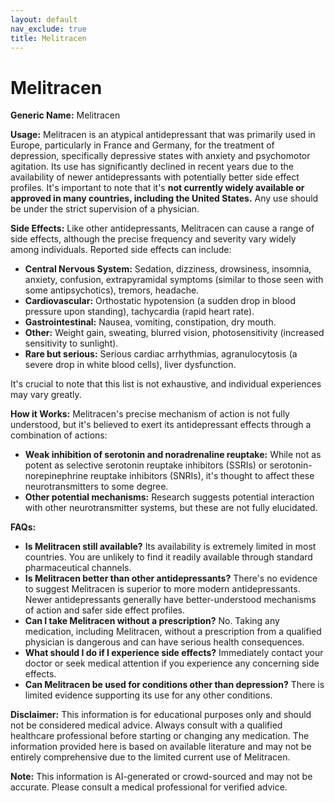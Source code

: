 ```yaml
---
layout: default
nav_exclude: true
title: Melitracen
---
```


# Melitracen

**Generic Name:** Melitracen

**Usage:**  Melitracen is an atypical antidepressant that was primarily used in Europe, particularly in France and Germany,  for the treatment of depression, specifically depressive states with anxiety and psychomotor agitation.  Its use has significantly declined in recent years due to the availability of newer antidepressants with potentially better side effect profiles.  It's important to note that it's **not currently widely available or approved in many countries, including the United States.** Any use should be under the strict supervision of a physician.

**Side Effects:**  Like other antidepressants, Melitracen can cause a range of side effects, although the precise frequency and severity vary widely among individuals.  Reported side effects can include:

* **Central Nervous System:** Sedation, dizziness, drowsiness, insomnia, anxiety, confusion, extrapyramidal symptoms (similar to those seen with some antipsychotics), tremors, headache.
* **Cardiovascular:** Orthostatic hypotension (a sudden drop in blood pressure upon standing), tachycardia (rapid heart rate).
* **Gastrointestinal:** Nausea, vomiting, constipation, dry mouth.
* **Other:** Weight gain, sweating, blurred vision, photosensitivity (increased sensitivity to sunlight).
* **Rare but serious:**  Serious cardiac arrhythmias, agranulocytosis (a severe drop in white blood cells), liver dysfunction.

It's crucial to note that this list is not exhaustive, and individual experiences may vary greatly.


**How it Works:** Melitracen's precise mechanism of action is not fully understood, but it's believed to exert its antidepressant effects through a combination of actions:

* **Weak inhibition of serotonin and noradrenaline reuptake:**  While not as potent as selective serotonin reuptake inhibitors (SSRIs) or serotonin-norepinephrine reuptake inhibitors (SNRIs), it's thought to affect these neurotransmitters to some degree.
* **Other potential mechanisms:**  Research suggests potential interaction with other neurotransmitter systems,  but these are not fully elucidated.


**FAQs:**

* **Is Melitracen still available?**  Its availability is extremely limited in most countries.  You are unlikely to find it readily available through standard pharmaceutical channels.
* **Is Melitracen better than other antidepressants?** There's no evidence to suggest Melitracen is superior to more modern antidepressants. Newer antidepressants generally have better-understood mechanisms of action and safer side effect profiles.
* **Can I take Melitracen without a prescription?** No.  Taking any medication, including Melitracen, without a prescription from a qualified physician is dangerous and can have serious health consequences.
* **What should I do if I experience side effects?**  Immediately contact your doctor or seek medical attention if you experience any concerning side effects.
* **Can Melitracen be used for conditions other than depression?** There is limited evidence supporting its use for any other conditions.


**Disclaimer:** This information is for educational purposes only and should not be considered medical advice.  Always consult with a qualified healthcare professional before starting or changing any medication.  The information provided here is based on available literature and may not be entirely comprehensive due to the limited current use of Melitracen.


**Note:** This information is AI-generated or crowd-sourced and may not be accurate. Please consult a medical professional for verified advice.